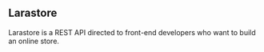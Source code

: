

## Larastore

Larastore is a REST API directed to front-end developers who want to build an online store.

